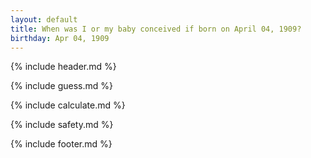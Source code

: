 ```yaml
---
layout: default
title: When was I or my baby conceived if born on April 04, 1909?
birthday: Apr 04, 1909
---
```


{% include header.md %}

{% include guess.md %}

{% include calculate.md %}

{% include safety.md %}

{% include footer.md %}



